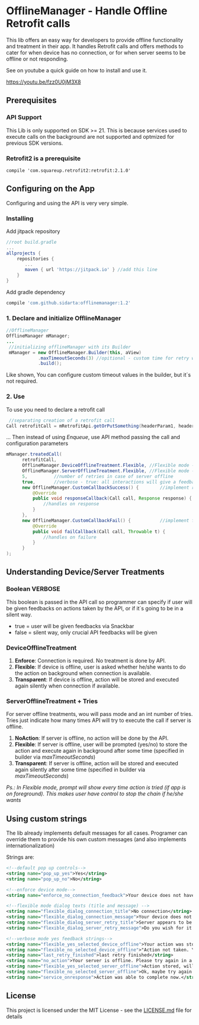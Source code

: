 # OfflineManager - Handle Offline Retrofit calls

This lib offers an easy way for developers to provide offline functionality and treatment in their app.
It handles Retrofit calls and offers methods to cater for when device has no connection, or for when server seems to be offline or not responding.

See on youtube a quick guide on how to install and use it.

https://youtu.be/fzz0U0jM3X8

## Prerequisites

### API Support
This Lib is only supported on SDK >= 21. This is because services used to execute calls on the background are not supported and optmized for previous SDK versions.

### Retrofit2 is a prerequisite
```
compile 'com.squareup.retrofit2:retrofit:2.1.0'
```


## Configuring on the App

Configuring and using the API is very very simple.

### Installing
Add jitpack repository
```gradle
//root build.gradle
...
allprojects {
    repositories {
       ...
       maven { url 'https://jitpack.io' } //add this line
    }
}
```

Add gradle dependency

```gradle
compile 'com.github.sidarta:offlinemanager:1.2'
```

### 1. Declare and initialize OfflineManager
```java
//OfflineManager
OfflineManager mManager;
...
 //initializing offlineManager with its Builder
 mManager = new OfflineManager.Builder(this, aView)
            .maxTimeoutSeconds(3) //opitional - custom time for retry when server is offline
            .build();
```
Like shown, You can configure custom timeout values in the builder, but it´s not required.

### 2. Use

To use you need to declare a retrofit call

```java
 //separating creation of a retrofit call
Call retrofitCall = mRetrofitApi.getOrPutSomething(headerParam1, headerParam2);
```

... Then instead of using *Enqueue*, use API method passing the call and configuration parameters

```java
mManager.treatedCall(
      retrofitCall,
      OfflineManager.DeviceOfflineTreatment.Flexible, //Flexible mode - user interaction via pop up
      OfflineManager.ServerOfflineTreatment.Flexible, //Flexible mode - user interaction via pop up
      5,          //number of retries in case of server offline
      true,       //verbose - true: all interactions will give a feedback message to the user
      new OfflineManager.CustomCallbackSuccess() {        //implement response callback here
          @Override
          public void responseCallback(Call call, Response response) {
              //handles on response
          }
      },
      new OfflineManager.CustomCallbackFail() {           //implement failure callback here
          @Override
          public void failCallback(Call call, Throwable t) {
              //handles on failure
          }
      }
);
```

## Understanding Device/Server Treatments

### Boolean VERBOSE

This boolean is passed in the API call so programmer can specify if user will be given feedbacks on actions taken by the API, or if it´s going to be in a silent way.

* true = user will be given feedbacks via Snackbar
* false = silent way, only crucial API feedbacks will be given


### DeviceOfflineTreatment
1. **Enforce**: Connection is required. No treatment is done by API.
2. **Flexible**: If device is offline, user is asked whether he/she wants to do the action on background when connection is available.
3. **Transparent**: If device is offline, action will be stored and executed again silently when connection if available.

### ServerOfflineTreatment + Tries

For server offline treatments, wou will pass mode and an int number of tries. Tries just indicate how many times API will try to execute the call if server is offline.

1. **NoAction**: If server is offline, no action will be done by the API.
2. **Flexible**: If server is offline, user will be prompted (yes/no) to store the action and execute again in background after some time (specified in builder via *maxTimeoutSeconds*)
3. **Transparent**: If server is offline, action will be stored and executed again silently after some time (specified in builder via *maxTimeoutSeconds*)

*Ps.: In Flexible mode, prompt will show every time action is tried (if app is on foreground). This makes user have control to stop the chain if he/she wants*


## Using custom strings

The lib already implements default messages for all cases. Programer can override them to provide his own custom messages (and also implements internationalization)

Strings are:

```xml
<!--default pop up controls-->
<string name="pop_up_yes">Yes</string>
<string name="pop_up_no">No</string>

<!--enforce device mode-->
<string name="enforce_no_connection_feedback">Your device does not have connection. Please try again later.</string>

<!--flexible mode dialog texts (title and message) -->
<string name="flexible_dialog_connection_title">No connection</string>
<string name="flexible_dialog_connection_message">Your device does not have connection. Do you wish to automatically proceeds when internet becomes available?</string>
<string name="flexible_dialog_server_retry_title">Server appears to be offline...</string>
<string name="flexible_dialog_server_retry_message">Do you wish for it to be done again in a few minutes?</string>

<!--verbose mode yes feedback strings-->
<string name="flexible_yes_selected_device_offline">Your action was stored and will take effect as soon as the device gets an active connection.</string>
<string name="flexible_no_selected_device_offline">"Action not taken. You can try again later."</string>
<string name="last_retry_finished">last retry finished</string>
<string name="no_action">Your server is offline. Please try again in a later time.</string>
<string name="flexible_yes_selected_server_offline">Action stored, will be tried again in a bit</string>
<string name="flexible_no_selected_server_offline">Ok, maybe try again later for yourself</string>
<string name="service_onresponse">Action was able to complete now.</string>
```

## License

This project is licensed under the MIT License - see the [LICENSE.md](LICENSE.md) file for details

